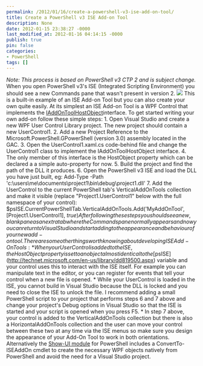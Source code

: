 ```yaml
---
permalink: /2012/01/16/create-a-powershell-v3-ise-add-on-tool/
title: Create a PowerShell v3 ISE Add-on Tool
description: None
date: 2012-01-15 23:38:27 -0000
last_modified_at: 2012-01-16 04:14:15 -0000
publish: true
pin: false
categories:
- PowerShell
tags: []
---
```

_Note: This process is based on PowerShell v3 CTP 2 and is subject change._ When you open PowerShell v3's ISE (Integrated Scripting Environment) you should see a new Commands pane that wasn't present in version 2. [![](http://blog.stangroome.com/wp-content/uploads/2012/01/commands-pane.png)](http://blog.stangroome.com/wp-content/uploads/2012/01/commands-pane.png) This is a built-in example of an ISE Add-on Tool but you can also create your own quite easily. At its simplest an ISE Add-on Tool is a WPF Control that implements the [IAddOnToolHostObject](http://msdn.microsoft.com/en-us/library/microsoft.powershell.host.ise.iaddontoolhostobject\(v=vs.85\).aspx)interface. To get started writing your own add-on follow these simple steps:
    1. Open Visual Studio and create a new WPF User Control Library project. The new project should contain a new UserControl1.
    2. Add a new Project Reference to the Microsoft.PowerShell.GPowerShell (version 3.0) assembly located in the GAC.
    3. Open the UserControl1.xaml.cs code-behind file and change the UserControl1 class to implement the IAddOnToolHostObject interface.
    4. The only member of this interface is the HostObject property which can be declared a a simple auto-property for now.
    5. Build the project and find the path of the DLL it produces.
    6. Open the PowerShell v3 ISE and load the DLL you have just built, eg: Add-Type -Path 'c:\users\me\documents\project1\bin\debug\project1.dll'
    7. Add the UserControl to the current PowerShell tab's VerticalAddOnTools collection and make it visible (replace "Project1.UserControl1" below with the full namespace of your control): $psISE.CurrentPowerShellTab.VerticalAddOnTools.Add('MyAddOnTool', [Project1.UserControl1], $true)
After following these steps you should see a new, blank pane as an extra tab where the Commands pane normally appears and now you can return to Visual Studio and start adding to the appearance and behaviour of your new add-on tool. There are some other things worth knowing about developing ISE Add-On Tools:
    * When your UserControl is added to the ISE, the HostObject property is set to an object almost identical to the [$psISE](http://technet.microsoft.com/en-us/library/dd819500.aspx) variable and your control uses this to interact with the ISE itself. For example you can manipulate text in the editor, or you can register for events that tell your control when a new file is opened.
    * While your UserControl is loaded in the ISE, you cannot build in Visual Studio because the DLL is locked and you need to close the ISE to unlock the file. I recommend adding a small PowerShell script to your project that performs steps 6 and 7 above and change your project's Debug options in Visual Studio so that the ISE is started and your script is opened when you press F5.
    * In step 7 above, your control is added to the VerticalAddOnTools collection but there is also a HorizontalAddOnTools collection and the user can move your control between these two at any time via the ISE menus so make sure you design the appearance of your Add-On Tool to work in both orientations.
Alternatively the [Show-UI module](http://showui.codeplex.com/) for PowerShell includes a ConvertTo-ISEAddOn cmdlet to create the necessary WPF objects natively from PowerShell and avoid the need for a Visual Studio project.
